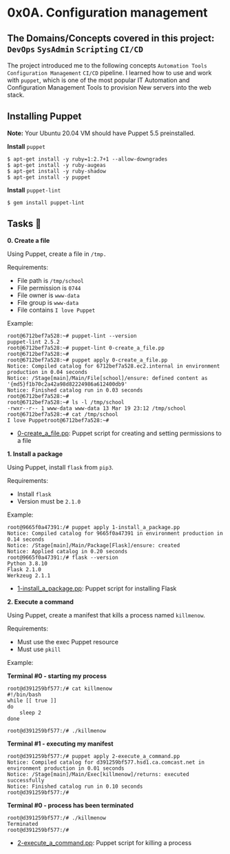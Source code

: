 # 0x0A. Configuration management
## The Domains/Concepts covered in this project: `DevOps` `SysAdmin` `Scripting` `CI/CD`

The project introduced me to the following concepts `Automation Tools` `Configuration Management` `CI/CD` 
pipeline. I learned how to use and work with `puppet`, which is one of the most popular IT Automation and 
Configuration Management Tools to provision New servers into the web stack.

## Installing Puppet

**Note:** Your Ubuntu 20.04 VM should have Puppet 5.5 preinstalled.

**Install** `puppet`

```
$ apt-get install -y ruby=1:2.7+1 --allow-downgrades
$ apt-get install -y ruby-augeas
$ apt-get install -y ruby-shadow
$ apt-get install -y puppet
```

**Install** `puppet-lint`

```
$ gem install puppet-lint
```

## Tasks :page_with_curl:

**0. Create a file**

Using Puppet, create a file in `/tmp.`

Requirements:

* File path is `/tmp/school`
* File permission is `0744`
* File owner is `www-data`
* File group is `www-data`
* File contains `I love Puppet`

Example:

```
root@6712bef7a528:~# puppet-lint --version
puppet-lint 2.5.2
root@6712bef7a528:~# puppet-lint 0-create_a_file.pp
root@6712bef7a528:~# 
root@6712bef7a528:~# puppet apply 0-create_a_file.pp
Notice: Compiled catalog for 6712bef7a528.ec2.internal in environment production in 0.04 seconds
Notice: /Stage[main]/Main/File[school]/ensure: defined content as '{md5}f1b70c2a42a98d82224986a612400db9'
Notice: Finished catalog run in 0.03 seconds
root@6712bef7a528:~#
root@6712bef7a528:~# ls -l /tmp/school
-rwxr--r-- 1 www-data www-data 13 Mar 19 23:12 /tmp/school
root@6712bef7a528:~# cat /tmp/school
I love Puppetroot@6712bef7a528:~#
```

  * [0-create_a_file.pp](./0-create_a_file.pp): Puppet script for creating and setting permissions to a file

**1. Install a package**

Using Puppet, install `flask` from `pip3`.

Requirements:

* Install `flask`
* Version must be `2.1.0`

Example:

```
root@9665f0a47391:/# puppet apply 1-install_a_package.pp
Notice: Compiled catalog for 9665f0a47391 in environment production in 0.14 seconds
Notice: /Stage[main]/Main/Package[Flask]/ensure: created
Notice: Applied catalog in 0.20 seconds
root@9665f0a47391:/# flask --version
Python 3.8.10
Flask 2.1.0
Werkzeug 2.1.1
```

  * [1-install_a_package.pp](1-install_a_package.pp): Puppet script for installing Flask

**2. Execute a command**

Using Puppet, create a manifest that kills a process named `killmenow`.

Requirements:

* Must use the exec Puppet resource
* Must use `pkill`

Example:

**Terminal #0 - starting my process**

```
root@d391259bf577:/# cat killmenow
#!/bin/bash
while [[ true ]]
do
    sleep 2
done

root@d391259bf577:/# ./killmenow
```

**Terminal #1 - executing my manifest**

```
root@d391259bf577:/# puppet apply 2-execute_a_command.pp
Notice: Compiled catalog for d391259bf577.hsd1.ca.comcast.net in environment production in 0.01 seconds
Notice: /Stage[main]/Main/Exec[killmenow]/returns: executed successfully
Notice: Finished catalog run in 0.10 seconds
root@d391259bf577:/# 
```

**Terminal #0 - process has been terminated**

```
root@d391259bf577:/# ./killmenow
Terminated
root@d391259bf577:/#
```

  * [2-execute_a_command.pp](./2-execute_a_command.pp): Puppet script for killing a process
